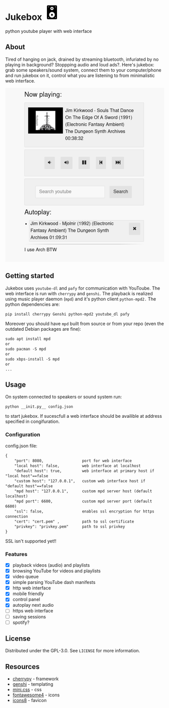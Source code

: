 # Jukebox ![Alt text](app/static/subwoofer.png "jukebox")
python youtube player with web interface
## About
Tired of hanging on jack, drained by streaming bluetooth, infuriated by no playing in background? Stoppping audio and loud ads?. Here's jukebox: grab some speakers/sound system, connect them to your computer/phone and run jukebox on it, control what you are listening to from minimalistic web interface. 

<p align="center">
  <img src="https://github.com/m-fila/jukebox/blob/master/docs/screen.png" alt='screenshot'>
</p>

## Getting started
Jukebox uses `youtube-dl` and `pafy` for communication with YouToube. The web interface is run with `cherrypy` and `genshi`. The playback is realized using music player daemon (`mpd`) and it's python client `python-mpd2.` The python dependencies are:
```
pip install cherrypy Genshi python-mpd2 youtube_dl pafy
```
Moreover you should have `mpd` built from source or from your repo (even the outdated Debian packages are fine):
```
sudo apt install mpd
or
sudo pacman -S mpd
or
sudo xbps-install -S mpd
or
...
```

## Usage
On system connected to speakers or sound system run:
```
python __init.py__ config.json
```
to start jukebox. If sucescfull a web interface should be availible at address specified in congifuration.
### Configuration
config.json file:
```
{
    "port": 8080,                 port for web interface
    "local host": false,          web interface at localhost
    "default host": true,         web interface at primary host if "local host"==false
    "custom host": "127.0.0.1",   custom web interface host if "default host"==false
    "mpd host": "127.0.0.1",      custom mpd server host (default localhost)
    "mpd port": 6600,             custom mpd server port (default 6600)
    "ssl": false,                 enables ssl encryption for https connection
    "cert": "cert.pem" ,          path to ssl certificate
    "privkey": "privkey.pem"      path to ssl privkey
}
```
SSL isn't supported yet!!

### Features
- [x] playback videos (audio) and playlists
- [x] browsing YouTube for videos and playlists
- [x] video queue
- [x] simple parsing YouTube dash manifests
- [x] http web interface
- [x] mobile friendly
- [x] control panel
- [x] autoplay next audio
- [ ] https web interface
- [ ] saving sessions
- [ ] spotify?

## License
Distributed under the GPL-3.0. See `LICENSE` for more information.
## Resources
* [cherrypy](https://cherrypy.org/) - framework
* [genshi](https://genshi.edgewall.org/) - templating
* [mini.css](https://minicss.org/) - css
* [fontawesome4](https://fontawesome.com/v4.7.0/icons/) - icons
* [icons8](https://icons8.com/icons/) - favicon
